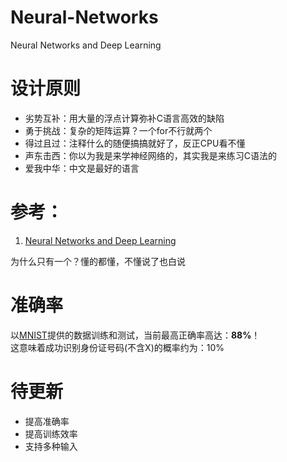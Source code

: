 # Neural-Networks
Neural Networks and Deep Learning


# 设计原则
* 劣势互补：用大量的浮点计算弥补C语言高效的缺陷  
* 勇于挑战：复杂的矩阵运算？一个for不行就两个  
* 得过且过：注释什么的随便搞搞就好了，反正CPU看不懂  
* 声东击西：你以为我是来学神经网络的，其实我是来练习C语法的  
* 爱我中华：中文是最好的语言  

# 参考：

1. [Neural Networks and Deep Learning](http://neuralnetworksanddeeplearning.com/)

为什么只有一个？懂的都懂，不懂说了也白说  


# 准确率

以[MNIST](http://yann.lecun.com/exdb/mnist/)提供的数据训练和测试，当前最高正确率高达：**88%**！  
这意味着成功识别身份证号码(不含X)的概率约为：10%  

# 待更新

* 提高准确率
* 提高训练效率
* 支持多种输入

